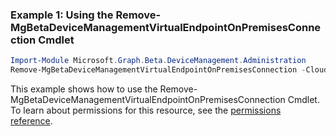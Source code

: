 ### Example 1: Using the Remove-MgBetaDeviceManagementVirtualEndpointOnPremisesConnection Cmdlet
```powershell
Import-Module Microsoft.Graph.Beta.DeviceManagement.Administration
Remove-MgBetaDeviceManagementVirtualEndpointOnPremisesConnection -CloudPcOnPremisesConnectionId $cloudPcOnPremisesConnectionId
```
This example shows how to use the Remove-MgBetaDeviceManagementVirtualEndpointOnPremisesConnection Cmdlet.
To learn about permissions for this resource, see the [permissions reference](/graph/permissions-reference).
